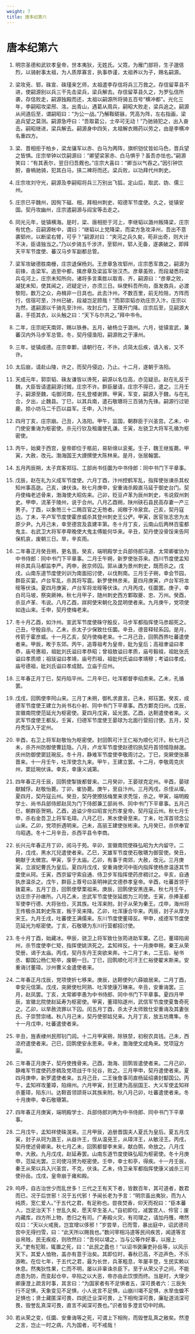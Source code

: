 ```yaml
---
weight: 7
title: 唐本纪第六
---
```


# 唐本纪第六

1. <span id="唐本纪第六-1"></span>
明宗圣德和武钦孝皇帝，世本夷狄，无姓氏。父霓，为雁门部将，生子邈佶烈，以骑射事太祖，为人质厚寡言，执事恭谨，太祖养以为子，赐名嗣源。

2. <span id="唐本纪第六-2"></span>
梁攻兗、郓，硃宣、硃瑾来乞师，太祖遣李存信将兵三万救之。存信留莘县不进，使嗣源别以兵三干先击梁兵，梁兵解去。存信留莘县久之，为罗弘信所袭，存信败走，嗣源独殿而还，太祖以嗣源所将骑五百号“横冲都”。光化三年，李嗣昭攻梁邢、洺，出青山，遇葛从周兵，嗣昭大败走，梁兵追之。嗣源从间道后至，谓嗣昭曰：“为公一战。”乃解鞍砺镞，凭高为阵，左右指画，梁追兵望之莫测。嗣源急呼曰：“吾取葛公，士卒可无动！”乃驰骑犯之，出入奋击。嗣昭继进，梁兵解去。嗣源身中四矢，太祖解衣赐药以劳之，由是李横冲名重四方。

3. <span id="唐本纪第六-3"></span>
梁、晋相拒于柏乡，梁龙骧军以赤、白马为两阵，旗帜铠仗皆如马色，晋兵望之皆惧。庄宗举钟以饮嗣源曰：“卿望梁家赤、白马惧乎？虽吾亦怯也。”嗣源笑曰：“有其表尔，翌日归吾厩也。”庄宗大喜曰：“卿当以气吞之。”因引钟饮酹，奋楇驰骑，犯其白马，挟二裨将而还。梁兵败，以功拜代州刺史。

4. <span id="唐本纪第六-4"></span>
庄宗攻刘守光，嗣源及李嗣昭将兵三万别出飞狐，定山后，取武、妫、儒三州。

5. <span id="唐本纪第六-5"></span>
庄宗已平魏州，因徇下磁、相，拜相州刺史、昭德军节度使。久之，徙镇安国。契丹攻幽州，庄宗遣嗣源与阎宝等击走之。

6. <span id="唐本纪第六-6"></span>
同光元年，徙镇横海。是时，梁、唐相拒于河上，李继韬以潞州叛降梁，庄宗有忧色，召嗣源帐中，谓曰：“继韬以上党降梁，而梁方急攻泽州，吾出不意袭郓州，以断梁右臂，可乎？”嗣源对曰：“夹河之兵久矣，苟非出奇，则大计不决，臣请独当之。”乃以步骑五千涉济，至郓州，郓人无备，遂袭破之，即拜天平军节度使、蕃汉马步军副都总管。

7. <span id="唐本纪第六-7"></span>
梁军攻破德胜南栅，庄宗退保杨刘。王彦章急攻郓州，庄宗悉军救之，嗣源为前锋，击梁军。追至中都，擒彦章及梁监军张汉杰。彦章虽败，而段凝悉将梁兵屯河上，庄宗未知所向，诸将多言乘胜以取青、齐，嗣源曰：“彦章之败，凝犹未知，使其闻之，迟疑定计，亦须三日。纵使料吾所向，亟发救兵，必渡黎阳，数万之众，舟楫非一日具也。此去汴州，不数百里，前无险阻，方阵而行，信宿可至，汴州已破，段凝岂足顾哉！”而郭崇韬亦劝庄宗入汴，庄宗以为然，遣嗣源以千骑先至汴州，攻封丘门，王瓚开门降。庄宗后至，见嗣源大喜，手揽其衣，以头触之曰：“天下与尔共之。”拜中书令。

8. <span id="唐本纪第六-8"></span>
二年，庄宗祀天南郊，赐以铁券。五月，破杨立于潞州。六月，徙镇宣武，兼蕃汉内外马步军总管。冬，契丹侵渔阳，嗣源败之于涿州。

9. <span id="唐本纪第六-9"></span>
三年，徙镇成德。庄宗幸鄴，请朝行在，不许。贞简太后疾，请入省，又不许。

10. <span id="唐本纪第六-10"></span>
太后崩，请赴山陵，许之，而契丹侵边，乃止。十二月，遂朝于洛阳。

11. <span id="唐本纪第六-11"></span>
天成元年，郭崇韬、硃友谦皆以谗死，嗣源以名位高，亦见疑忌。赵在礼反于魏，大臣皆请遣嗣源讨贼，庄宗不许。群臣屡请，庄宗不得已，遣之。三月壬子，嗣源至魏，屯御河南，在礼登楼谢罪。甲寅，军变，嗣源入于魏，与在礼合，夕出，止魏县。丁巳，以其兵南，遣石敬瑭将三百骑为先锋。嗣源行过钜鹿，掠小坊马二千匹以益军。壬申，入汴州。

12. <span id="唐本纪第六-12"></span>
四月丁亥，庄宗崩。己丑，入洛阳。甲午，监国，朝群臣于兴圣宫。乙未，中门使安重诲为枢密使。杀元行钦及租庸使孔谦。壬寅，左骁卫大将军孔循为枢密使。

13. <span id="唐本纪第六-13"></span>
丙午，始奠于西宫，皇帝即位于柩前，易斩缞以衮冕。壬子，魏王继岌薨。甲寅，大赦，改元。渤海国王大諲撰使大陈林来。是月，张居翰罢。

14. <span id="唐本纪第六-14"></span>
五月丙辰朔，太子宾客郑珏、工部尚书任圜为中书侍郎：同中书门下平章事。

15. <span id="唐本纪第六-15"></span>
戊辰，赵在礼为义成军节度使。六月丁酉，汴州控鹤军乱，指挥使张谏杀其权知州事高逖。己亥，谏伏诛。秋七月庚申，安重诲杀殿直马延于御史台门。契丹使梅老述骨来，渤海使大昭佐来。己卯，贬豆卢革为辰州刺史，韦说叙州刺史。甲申，流革于陵州，说于合州。八月乙酉朔，陕州硖石县民高存妻一产三男子。丁酉，以象笏三十二赐百官之无笏者。阅稼于冷泉宫。己亥，契丹寇边。丁未，平卢军节度使霍彦威杀其登州刺史王公俨。甲寅，医官张志忠为太原少尹。九月己未，幸至德宫及袁建丰第。冬十月丁亥，云南山后两林百蛮都鬼主、右武卫大将军李卑晚使大鬼主傅能何华来。辛丑，契丹使没骨馁来告阿保机哀，废朝三日。旱，辛亥雨。

16. <span id="唐本纪第六-16"></span>
二年春正月癸丑朔，更名亶。癸亥，端明殿学士兵部侍郎冯道、太常卿崔协为中书侍郎：同中书门下平章事。二月壬午朔，新罗使张芬来。西川节度使孟知祥杀其兵马都监李严。丙申，赦京师囚。郭从谦为景州刺史，既而杀之。戊戌，山南东道节度使刘训为南面招讨使，以伐荆南。三月壬子朔，幸会节园，群臣买宴。卢台军乱，杀其将写震。新罗使林彦来。夏四月庚寅，卢台军将龙晊等伏诛。夏四月庚寅，卢台军将龙晊等伏诛。六月丙戌，任圜罢。庚子，幸白司马坡，祭突厥神。秋七月甲子，随州刺史西方鄴取夔、忠、万州。癸酉，杀豆卢革、韦说。八月乙酉，牂牁使宋朝化及昆明使者来。九月庚午，党项使如连山来。壬申，契丹使梅老来。

17. <span id="唐本纪第六-17"></span>
冬十月乙酉，如汴州。宣武军节度使硃守殷反，马步军都指挥使马彦超死之。己丑，守殷自杀。乙未，杀太子少保致仕任圜。辛丑，德音释轻系囚。是月，传箭于霍彦威。十一月乙亥，契丹使梅老来。十二月己丑，回鹘西界吐蕃遣使者来。甲辰，畋于东郊。丙午，追尊祖考为皇帝，妣为皇后；高祖聿谥曰孝恭，庙号惠祖，祖妣刘氏谥曰孝恭昭；曾祖敖谥曰孝质，庙号毅祖，祖妣张氏谥曰孝质顺；祖琰谥曰孝靖，庙号烈祖，祖妣何氏谥曰孝靖穆；考谥曰孝成，庙号德祖，妣刘氏谥曰孝成懿。立庙于应州。

18. <span id="唐本纪第六-18"></span>
三年春正月丁巳，契丹陷平州。二月辛巳，吐浑都督李绍虏来。乙未，孔循罢。

19. <span id="唐本纪第六-19"></span>
戊戌，回鹘使李阿山来。三月丁未朔，御札求直言。己未，郑珏罢。癸亥，成德军节度使王建立为尚书右仆射、同中书门下平章事。西方鄴克归州。戊辰，宣徽南院使范延光为枢密使。夏四月戊寅，延光罢。乙酉，达靼遣使者来。义武军节度使王都反。壬寅，归德军节度使王晏球为北面行营招讨使。五月，契丹秃馁入于定州。

20. <span id="唐本纪第六-20"></span>
辛酉，右卫上将军赵敬怡为枢密使。封回鹘可汁王仁裕为顺化可汗。秋七月己未，杀齐州防御使曹廷隐。八月，卢龙军节度使赵德钧执契丹首领惕隐赫邈。庆州防御使窦廷琬反。冬十月，静难军节度使李敬周讨之。丁巳，突厥使张慕晋来。十一月壬午，吐浑使念九来。甲午，王建立罢。十二月，李敬周克庆州，窦廷琬伏诛。幸亥，幸康义诚第。

21. <span id="唐本纪第六-21"></span>
四年春正月壬辰，回鹘使掣拨都督来。二月癸卯，王晏球克定州。辛酉，晏球献馘俘。赵敬怡薨。丁卯，崔协薨。庚午，至自汴州。三月丙戌，杀侄从璨。夏四月，契丹寇云州。癸丑，契丹使撩括梅里来求秃馁，杀之。甲寅，端明殿学士、尚书兵部侍郎赵凤为门下侍郎兼工部尚书、同中书门下平章事。五月己巳，朝群臣贺朔。乙酉，追谥少帝曰昭宣光烈孝皇帝。契丹寇云州。秋七月壬申，杀右金吾卫上将军毛璋。八月乙巳，黑水使骨至来。丁未，吐浑首领念公山来。乙卯，党项折遇明来。己未，高丽王建使张彬来。九月癸巳，杀供奉官乌昭遇。冬十二月辛丑，杀西平县令李商。

22. <span id="唐本纪第六-22"></span>
长兴元年春正月丁卯，阅马于苑。辛卯，宣徽南院使硃弘昭为大内留守。二月，戊戌，黑水兀兒遣使者来。乙巳，天雄军节度使石敬瑭为御营使。癸丑，朝献于太微宫。甲寅，享于太庙。乙卯，有事于南郊，大赦，改元。三月庚寅，立淑妃曹氏为皇后。夏四月戊戌，安重诲使河中衙内指挥使杨彦温逐其节度使从珂。壬寅，西京留守索自通、侍卫步军指挥使药彦稠讨之。辛亥，自通执彦温杀之。戊午，群臣上尊号曰圣明神武文德恭孝皇帝。辛酉，吐蕃首领于拨葛来。五月丁丑，回鹘使孽栗祖来。庚辰，回鹘使安黑连来。秋七月壬午，访庄宗子孙瘗所。八月乙未，忠武军节度使张延朗为三司使。壬寅，杀捧圣都军使李行德、大将张俭，灭其族。吐浑来附。封子从荣为秦王。戊申，海州将王传极杀其刺史陈宣，叛于吴来降。乙卯，吐浑康合毕来。丙辰，封子从厚为宋王。九月壬戌，吐蕃使王满儒来。东川节度使董璋反。甲申，成德军节度使范延光为枢密使。丁亥，石敬瑭为东川行营都招讨使。

23. <span id="唐本纪第六-23"></span>
冬十月丁酉，始藏冰。甲辰，骁卫上将军致仕张筠进助军粟。乙巳，董璋陷阆州，杀节度使李仁矩，指挥使姚洪死之。孟知祥反。十一月庚申朔，秦王从荣受册，谒于太庙。丙戌，契丹东丹王突欲来奔。十二月丁未，二王后、秘书丞、酅国公杨仁矩卒，废朝一日。丁巳，回鹘顺化可汗王仁裕使翟末斯来。安重诲讨董璋。沙州曹义金遣使者来。

24. <span id="唐本纪第六-24"></span>
二年春正月戊辰，党项使折七移来。庚辰，达靼使列六薛娘居来。二月丁酉，幸安元信第。戊戌，突厥使杜阿熟、吐浑使康万琳来。辛丑，安重诲罢。三月，赵凤罢。丁亥，太常卿李愚为中书侍郎、同中书门下平章事。夏四月甲辰，宣徽北院使赵延寿为枢密使。甲寅，董璋陷遂州，武信军节度使夏鲁奇死之。乙卯，以旱赦流罪以下囚。闰五月丁酉，杀太子太师致仕安重诲及其妻张氏、子崇赞崇绪。秋八月己未，契丹使邪姑兒来。九月丁亥，放五坊鹰隼。冬十一月戊申，吐蕃遣使者来。

25. <span id="唐本纪第六-25"></span>
辛丑，旌表棣州民邢钊门闾。十二月甲寅朔，除铁禁，初税农具钱。己未，西凉府遣使者来。己巳，回鹘使安永思来。辛未，渤海使文成角来。党项寇方渠。

26. <span id="唐本纪第六-26"></span>
三年春正月庚子，契丹使拽骨来。己酉，渤海、回鹘皆遣使者来。二月己卯，静难军节度使药彦稠及党项战于牛兒谷，败之。三月甲申，契丹遣使者来。夏四月庚申，新罗遣使者来。五月己丑，二王後詹事司直杨延绍袭封酅国公。丙午，孟知祥攻董璋，陷绵州。六月甲寅，封王建为高丽国王、大义军使孟知祥杀董璋，陷东川。达靼首领颉哥以其族来附。秋八月己卯，吐蕃遣使者来。冬十月庚申，幸石敬瑭第。

27. <span id="唐本纪第六-27"></span>
四年春正月庚寅，端明殿学士、兵部侍郎刘昫为中书侍郎、同中书门下平章事。

28. <span id="唐本纪第六-28"></span>
二月戊午，孟知祥使硃滉来。三月甲辰，追册晋国夫人夏氏为皇后。夏五月戊寅，封子从珂为潞王，从益许王，侄从温兗王，从璋洋王，从敏泾王。丙戌，契丹使述骨卿来。秋七月乙未，回鹘都督李末来，献白鹘，命放之。八月戊申，大赦。九月戊戌，赵延寿罢。山南东道节度使硃弘昭为枢密使。冬十月庚申，范延光罢。三司使冯赟为枢密使。壬申，幸士和亭，得疾。十一月壬辰，秦王从荣以兵入兴圣宫，不克，伏诛。乙未，侍卫亲军都指挥使康义诚杀三司使孙岳。戊戌，皇帝崩于雍和殿。

29. <span id="唐本纪第六-29"></span>
呜呼，自古治世少而乱世多！三代之王有天下者，皆数百年，其可道者，数君而已，况于后世邪！况于五代邪！予闻长老为予言：“明宗虽出夷狄，而为人纯质，宽仁爱人。”于五代之君，有足称也。尝夜焚香，仰天而祝曰：“臣本蕃人，岂足治天下！世乱久矣，愿天早生圣人。”自初即位，减罢宫人、伶官；废内藏库，四方所上物，悉归之有司。广寿殿火灾，有司理之，请加丹雘，喟然叹曰：“天以火戒我，岂宜增以侈邪！”岁尝旱，已而雪，暴出庭中，诏武德司宫中无得扫雪，曰：“此天所以赐我也。”数问宰相冯道等民间疾苦，闻道等言谷帛贱，民无疾疫，则欣然曰：“吾何以堪之，当与公等作好事，以报上天。”吏有犯赃，辄置之死，曰：“此民之蠹也！”以诏书褒廉吏孙岳等，以风示天下。其爱人恤物，盖亦有意于治矣。其即位时，春秋已高，不迩声色，不乐游畋。在位七年，于五代之君，最为长世，兵革粗息，年屡丰登，生民实赖以休息。然夷狄性果，仁而不明，屡以非辜诛杀臣下。至于从荣父子之间，不能虑患为防，而变起仓卒，卒陷之以大恶，帝亦由此饮恨而终。当是时，大理少卿康澄上疏言时事，其言曰：“为国家者有不足惧者五，深可畏者六：三辰失行不足惧，天象变见不足惧，小人讹言不足惧，山崩川竭不足惧，水旱虫蝗不足惧也；贤士藏匿深可畏，四民迁业深可畏，上下相徇深可畏，廉耻道消深可畏，毁誉乱真深可畏，直言不闻深可畏也。”识者皆多澄言切中时病。

30. <span id="唐本纪第六-30"></span>
若从荣之变，任圜、安重诲等之死，可谓上下相徇，而毁誉乱真之敝矣。然澄之言，岂止一时之病，凡为国者，可不戒哉！
